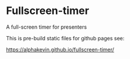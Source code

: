 # Fullscreen-timer

A full-screen timer for presenters

This is pre-build static files for github pages see:

https://alphakevin.github.io/fullscreen-timer/
